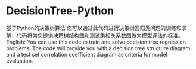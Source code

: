 # DecisionTree-Python
基于Python的决策树算法
您可以通过此代码进行决策树回归类问题的训练和求解，代码将为您提供决策树结构图和测试集相关系数图做为模型评估的标准。
English:
You can use this code to train and solve decision tree regression problems. The code will provide you with a decision tree structure diagram and a test set correlation coefficient diagram as criteria for model evaluation.
